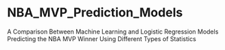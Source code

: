 # NBA_MVP_Prediction_Models
A Comparison Between Machine Learning and Logistic Regression Models Predicting the NBA MVP Winner Using Different Types of Statistics
